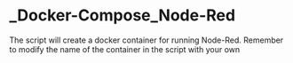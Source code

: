 # _Docker-Compose_Node-Red

The script will create a docker container for running Node-Red.
Remember to modify the name of the container in the script with your own
